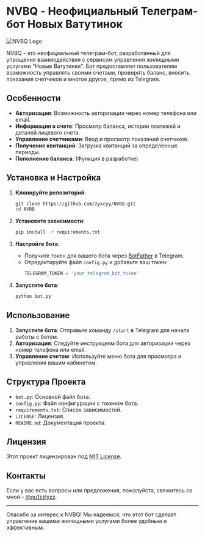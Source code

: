 # NVBQ - Неофициальный Телеграм-бот Новых Ватутинок

![NVBQ Logo](https://qu1zzly.ru/storage/nvbq-logo.png)

NVBQ - это неофициальный телеграм-бот, разработанный для упрощения взаимодействия с сервисом управления жилищными услугами "Новые Ватутинки". Бот предоставляет пользователям возможность управлять своими счетами, проверять баланс, вносить показания счетчиков и многое другое, прямо из Telegram.

## Особенности

- **Авторизация**: Возможность авторизации через номер телефона или email.
- **Информация о счете**: Просмотр баланса, истории платежей и деталей лицевого счета.
- **Управление счетчиками**: Ввод и просмотр показаний счетчиков.
- **Получение квитанций**: Загрузка квитанций за определенные периоды.
- **Пополнение баланса**: (Функция в разработке)

## Установка и Настройка

1. **Клонируйте репозиторий**:
   ```bash
   git clone https://github.com/zyxcyy/NVBQ.git
   cd NVBQ
   ```

2. **Установите зависимости**:
   ```bash
   pip install -r requirements.txt
   ```

3. **Настройте бота**:
   - Получите токен для вашего бота через [BotFather](https://t.me/botfather) в Telegram.
   - Отредактируйте файл `config.py` и добавьте ваш токен:
     ```python
     TELEGRAM_TOKEN = 'your_telegram_bot_token'
     ```

4. **Запустите бота**:
   ```bash
   python bot.py
   ```

## Использование

1. **Запустите бота**: Отправьте команду `/start` в Telegram для начала работы с ботом.
2. **Авторизация**: Следуйте инструкциям бота для авторизации через номер телефона или email.
3. **Управление счетом**: Используйте меню бота для просмотра и управления вашим кабинетом.

## Структура Проекта

- `bot.py`: Основной файл бота.
- `config.py`: Файл конфигурации с токеном бота.
- `requirements.txt`: Список зависимостей.
- `LICENSE`: Лицензия.
- `README.md`: Документация проекта.

## Лицензия

Этот проект лицензирован под [MIT License](LICENSE).

## Контакты

Если у вас есть вопросы или предложения, пожалуйста, свяжитесь со мной - [@qu1zzlyzz](https://t.me/qu1zzlyzz).

---

Спасибо за интерес к NVBQ! Мы надеемся, что этот бот сделает управление вашими жилищными услугами более удобным и эффективным.
